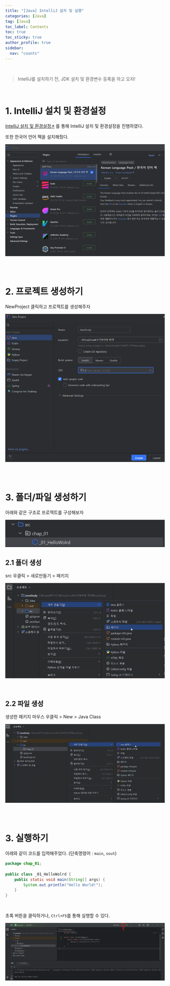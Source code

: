 ```yaml
---
title: "[Java] IntelliJ 설치 및 실행"
categories: [Java]
tag: [Java]
toc_label: Contents
toc: true
toc_sticky: true
author_profile: true
sidebar:
  nav: "counts"
---
```


<br>

> IntelliJ를 설치하기 전, JDK 설치 및 환경변수 등록을 하고 오자!

<br>

# 1. IntelliJ 설치 및 환경설정

[IntelliJ 설치 및 환경설정↗](https://aday7.tistory.com/entry/IntelliJ-%EC%84%A4%EC%B9%98-%EB%B0%8F-%EA%B8%B0%EB%B3%B8-%ED%99%98%EA%B2%BD-%EC%84%A4%EC%A0%95-%EA%B0%80%EC%9D%B4%EB%93%9C)
를 통해 IntelliJ 설치 및 환경설정을 진행하였다.

또한 한국어 언어 팩을 설치해줬다.

![](/assets/images/2024/2024-06-13-19-15-34.png)

<br><br>

# 2. 프로젝트 생성하기

NewProject 클릭하고 프로젝트를 생성해주자

![](/assets/images/2024/2024-06-13-19-06-53.png)

<br><br>

# 3. 폴더/파일 생성하기

아래와 같은 구조로 프로젝트를 구성해보자

![](/assets/images/2024/2024-06-13-19-30-11.png)

## 2.1 폴더 생성

src 우클릭 > 새로만들기 > 패키지

![](/assets/images/2024/2024-06-13-19-29-06.png)

<br>

## 2.2 파일 생성

생성한 패키지 마우스 우클릭 > New > Java Class

![](/assets/images/2024/2024-06-13-19-29-34.png)

<br><br>

# 3. 실행하기

아래와 같이 코드를 입력해주었다. (단축명령어 : `main`, `sout`)

```java
package chap_01;

public class _01_HelloWolrd {
    public static void main(String[] args) {
        System.out.println("Hello World!");
    }
}
```

<br>

초록 버튼을 클릭하거나, `Ctrl+F5`를 통해 실행할 수 있다.

![](/assets/images/2024/2024-06-13-19-37-50.png)

<br>
